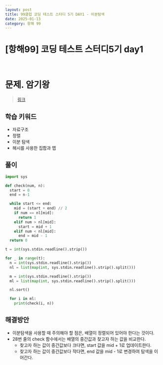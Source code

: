 ```yaml
---
layout: post
title: 99클럽 코딩 테스트 스터디 5기 DAY1 - 이분탐색
date: 2025-01-13
category: 항해 99 
---
```


# [항해99] 코딩 테스트 스터디5기 day1

<br>

# 문제. 암기왕
> [링크](https://www.acmicpc.net/problem/2776)

## 학습 키워드
- 자료구조
- 정렬
- 이분 탐색
- 해시를 사용한 집합과 맵



## 풀이

```python
import sys

def check(num, n):
  start = 0
  end = n-1

  while start <= end:
    mid = (start + end) // 2
    if num == nl[mid]:
      return 1
    elif num > nl[mid]:
      start = mid + 1
    elif num < nl[mid]:
      end = mid - 1
  return 0

t = int(sys.stdin.readline().strip())

for _ in range(t):
  n = int(sys.stdin.readline().strip())
  nl = list(map(int, sys.stdin.readline().strip().split()))

  m = int(sys.stdin.readline().strip())
  ml = list(map(int, sys.stdin.readline().strip().split()))

  nl.sort()

  for i in ml:
    print(check(i, n))
```

## 해결방안
- 이분탐색을 사용할 때 주의해야 할 점은, 배열이 정렬되어 있어야 한다는 것이다.
- 28번 줄의 check 함수에서는 배열의 중간값과 찾고자 하는 값을 비교한다.
  - 찾고자 하는 값이 중간값보다 크다면, start 값을 mid + 1로 업데이트한다.
  - 찾고자 하는 값이 중간값보다 작다면, end 값을 mid - 1로 변경하여 탐색을 이어간다.